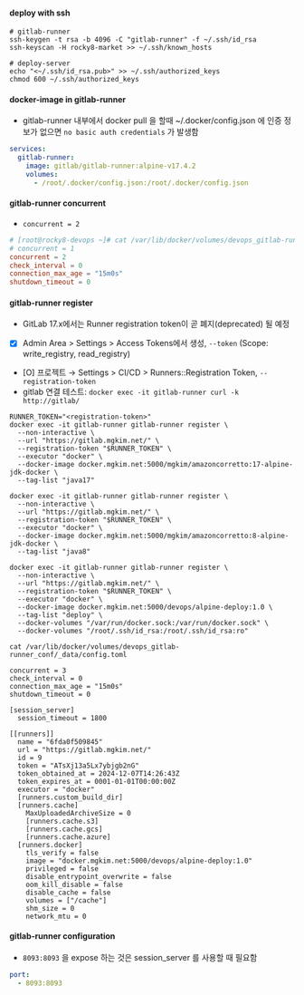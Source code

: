 #### deploy with ssh

```shell
# gitlab-runner
ssh-keygen -t rsa -b 4096 -C "gitlab-runner" -f ~/.ssh/id_rsa
ssh-keyscan -H rocky8-market >> ~/.ssh/known_hosts

# deploy-server
echo "<~/.ssh/id_rsa.pub>" >> ~/.ssh/authorized_keys
chmod 600 ~/.ssh/authorized_keys
```


#### docker-image in gitlab-runner 

- gitlab-runner 내부에서 docker pull 을 할때 ~/.docker/config.json 에 인증 정보가 없으면 `no basic auth credentials` 가 발생함

```yml
services:
  gitlab-runner:
    image: gitlab/gitlab-runner:alpine-v17.4.2
    volumes:
      - /root/.docker/config.json:/root/.docker/config.json
```

#### gitlab-runner concurrent

- `concurrent = 2`

```toml
# [root@rocky8-devops ~]# cat /var/lib/docker/volumes/devops_gitlab-runner_conf/_data/config.toml 
# concurrent = 1
concurrent = 2
check_interval = 0
connection_max_age = "15m0s"
shutdown_timeout = 0
```

#### gitlab-runner register

- GitLab 17.x에서는 Runner registration token이 곧 폐지(deprecated) 될 예정
- [X] Admin Area > Settings > Access Tokens에서 생성, `--token` (Scope: write_registry, read_registry)
- [O] 프로젝트 → Settings > CI/CD > Runners::Registration Token, `--registration-token`
- gitlab 연결 테스트: `docker exec -it gitlab-runner curl -k http://gitlab/` 

```shell
RUNNER_TOKEN="<registration-token>"
docker exec -it gitlab-runner gitlab-runner register \
  --non-interactive \
  --url "https://gitlab.mgkim.net/" \
  --registration-token "$RUNNER_TOKEN" \
  --executor "docker" \
  --docker-image docker.mgkim.net:5000/mgkim/amazoncorretto:17-alpine-jdk-docker \
  --tag-list "java17"

docker exec -it gitlab-runner gitlab-runner register \
  --non-interactive \
  --url "https://gitlab.mgkim.net/" \
  --registration-token "$RUNNER_TOKEN" \
  --executor "docker" \
  --docker-image docker.mgkim.net:5000/mgkim/amazoncorretto:8-alpine-jdk-docker \
  --tag-list "java8"

docker exec -it gitlab-runner gitlab-runner register \
  --non-interactive \
  --url "https://gitlab.mgkim.net/" \
  --registration-token "$RUNNER_TOKEN" \
  --executor "docker" \
  --docker-image docker.mgkim.net:5000/devops/alpine-deploy:1.0 \
  --tag-list "deploy" \
  --docker-volumes "/var/run/docker.sock:/var/run/docker.sock" \
  --docker-volumes "/root/.ssh/id_rsa:/root/.ssh/id_rsa:ro"

cat /var/lib/docker/volumes/devops_gitlab-runner_conf/_data/config.toml

concurrent = 3
check_interval = 0
connection_max_age = "15m0s"
shutdown_timeout = 0

[session_server]
  session_timeout = 1800

[[runners]]
  name = "6fda0f509845"
  url = "https://gitlab.mgkim.net/"
  id = 9
  token = "ATsXj13a5Lx7ybjgb2nG"
  token_obtained_at = 2024-12-07T14:26:43Z
  token_expires_at = 0001-01-01T00:00:00Z
  executor = "docker"
  [runners.custom_build_dir]
  [runners.cache]
    MaxUploadedArchiveSize = 0
    [runners.cache.s3]
    [runners.cache.gcs]
    [runners.cache.azure]
  [runners.docker]
    tls_verify = false
    image = "docker.mgkim.net:5000/devops/alpine-deploy:1.0"
    privileged = false
    disable_entrypoint_overwrite = false
    oom_kill_disable = false
    disable_cache = false
    volumes = ["/cache"]
    shm_size = 0
    network_mtu = 0
```

#### gitlab-runner configuration

- `8093:8093` 을 expose 하는 것은 session_server 를 사용할 때 필요함

```yml
port:
  - 8093:8093
```
